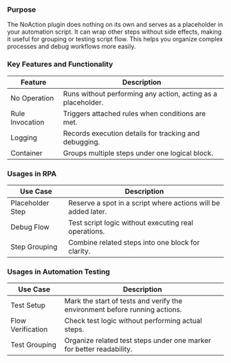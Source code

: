 ### Purpose

The NoAction plugin does nothing on its own and serves as a placeholder in your automation script. It can wrap other steps without side effects, making it useful for grouping or testing script flow. This helps you organize complex processes and debug workflows more easily.

### Key Features and Functionality

| Feature         | Description                                                  |
|-----------------|--------------------------------------------------------------|
| No Operation    | Runs without performing any action, acting as a placeholder. |
| Rule Invocation | Triggers attached rules when conditions are met.             |
| Logging         | Records execution details for tracking and debugging.        |
| Container       | Groups multiple steps under one logical block.               |

### Usages in RPA

| Use Case         | Description                                                   |
|------------------|---------------------------------------------------------------|
| Placeholder Step | Reserve a spot in a script where actions will be added later. |
| Debug Flow       | Test script logic without executing real operations.          |
| Step Grouping    | Combine related steps into one block for clarity.             |

### Usages in Automation Testing

| Use Case          | Description                                                                |
|-------------------|----------------------------------------------------------------------------|
| Test Setup        | Mark the start of tests and verify the environment before running actions. |
| Flow Verification | Check test logic without performing actual steps.                          |
| Test Grouping     | Organize related test steps under one marker for better readability.       |
